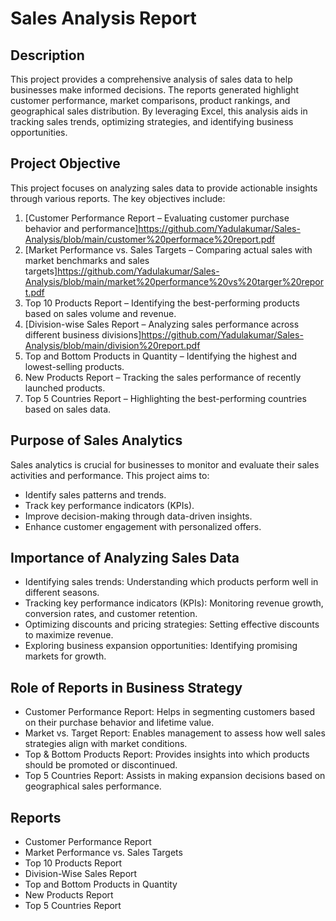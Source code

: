 # Sales Analysis Report

## Description

This project provides a comprehensive analysis of sales data to help businesses make informed decisions. The reports generated highlight customer performance, market comparisons, product rankings, and geographical sales distribution. By leveraging Excel, this analysis aids in tracking sales trends, optimizing strategies, and identifying business opportunities.

## Project Objective

This project focuses on analyzing sales data to provide actionable insights through various reports. The key objectives include:

1. [Customer Performance Report – Evaluating customer purchase behavior and performance]https://github.com/Yadulakumar/Sales-Analysis/blob/main/customer%20performace%20report.pdf
2. [Market Performance vs. Sales Targets – Comparing actual sales with market benchmarks and sales targets]https://github.com/Yadulakumar/Sales-Analysis/blob/main/market%20performance%20vs%20targer%20report.pdf
3. Top 10 Products Report – Identifying the best-performing products based on sales volume and revenue.
4. [Division-wise Sales Report – Analyzing sales performance across different business divisions]https://github.com/Yadulakumar/Sales-Analysis/blob/main/division%20report.pdf
5. Top and Bottom Products in Quantity – Identifying the highest and lowest-selling products.
6. New Products Report – Tracking the sales performance of recently launched products.
7. Top 5 Countries Report – Highlighting the best-performing countries based on sales data.

## Purpose of Sales Analytics

Sales analytics is crucial for businesses to monitor and evaluate their sales activities and performance. This project aims to:

- Identify sales patterns and trends.
- Track key performance indicators (KPIs).
- Improve decision-making through data-driven insights.
- Enhance customer engagement with personalized offers.

## Importance of Analyzing Sales Data

- Identifying sales trends: Understanding which products perform well in different seasons.
- Tracking key performance indicators (KPIs): Monitoring revenue growth, conversion rates, and customer retention.
- Optimizing discounts and pricing strategies: Setting effective discounts to maximize revenue.
- Exploring business expansion opportunities: Identifying promising markets for growth.

## Role of Reports in Business Strategy

- Customer Performance Report: Helps in segmenting customers based on their purchase behavior and lifetime value.
- Market vs. Target Report: Enables management to assess how well sales strategies align with market conditions.
- Top & Bottom Products Report: Provides insights into which products should be promoted or discontinued.
- Top 5 Countries Report: Assists in making expansion decisions based on geographical sales performance.

## Reports

- Customer Performance Report
- Market Performance vs. Sales Targets
- Top 10 Products Report
- Division-Wise Sales Report
- Top and Bottom Products in Quantity
- New Products Report
- Top 5 Countries Report
